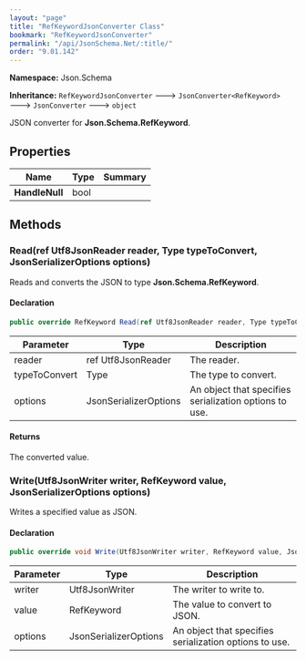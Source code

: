 ```yaml
---
layout: "page"
title: "RefKeywordJsonConverter Class"
bookmark: "RefKeywordJsonConverter"
permalink: "/api/JsonSchema.Net/:title/"
order: "9.01.142"
---
```

**Namespace:** Json.Schema

**Inheritance:**
`RefKeywordJsonConverter`
 🡒 
`JsonConverter<RefKeyword>`
 🡒 
`JsonConverter`
 🡒 
`object`

JSON converter for **Json.Schema.RefKeyword**.

## Properties

| Name | Type | Summary |
|---|---|---|
| **HandleNull** | bool |  |

## Methods

### Read(ref Utf8JsonReader reader, Type typeToConvert, JsonSerializerOptions options)

Reads and converts the JSON to type **Json.Schema.RefKeyword**.

#### Declaration

```c#
public override RefKeyword Read(ref Utf8JsonReader reader, Type typeToConvert, JsonSerializerOptions options)
```

| Parameter | Type | Description |
|---|---|---|
| reader | ref Utf8JsonReader | The reader. |
| typeToConvert | Type | The type to convert. |
| options | JsonSerializerOptions | An object that specifies serialization options to use. |


#### Returns

The converted value.

### Write(Utf8JsonWriter writer, RefKeyword value, JsonSerializerOptions options)

Writes a specified value as JSON.

#### Declaration

```c#
public override void Write(Utf8JsonWriter writer, RefKeyword value, JsonSerializerOptions options)
```

| Parameter | Type | Description |
|---|---|---|
| writer | Utf8JsonWriter | The writer to write to. |
| value | RefKeyword | The value to convert to JSON. |
| options | JsonSerializerOptions | An object that specifies serialization options to use. |


